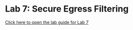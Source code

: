 # Lab 7: Secure Egress Filtering

[Click here to open the lab guide for Lab 7](pdfs/immersion-day-lab7.pdf)
